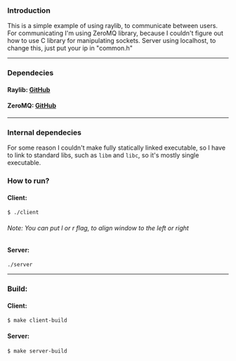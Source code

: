 ### Introduction

This is a simple example of using raylib, to communicate between users.
For communicating I'm using ZeroMQ library, because I couldn't figure out
how to use C library for manipulating sockets. Server using localhost, to
change this, just put your ip in "common.h"

---

### Dependecies

#### Raylib: [GitHub](https://github.com/raysan5/raylib "GitHub")

#### ZeroMQ: [GitHub](https://github.com/zeromq/libzmq "GitHub")

---

### Internal dependecies

For some reason I couldn't make fully statically linked executable,
so I have to link to standard libs, such as `libm` and `libc`, so it's mostly single executable.

### How to run?

#### Client:

```console
$ ./client
```

###### Note: You can put l or r flag, to align window to the left or right

#### Server:

```console
./server
```

---

### Build:

#### Client:

```console
$ make client-build
```

#### Server:

```console
$ make server-build
```
